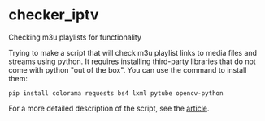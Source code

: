 # checker_iptv
Checking m3u playlists for functionality


Trying to make a script that will check m3u playlist links to media files and streams using python.
It requires installing third-party libraries that do not come with python "out of the box". You can use the command to install them:

`pip install colorama requests bs4 lxml pytube opencv-python`

For a more detailed description of the script, see the [article](https://codeby.net/threads/nemnogo-ob-iptv-ili-proverka-m3u-s-pomoschju-python-chast-02.81159/).
